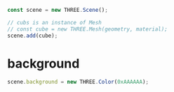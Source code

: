 ```js
const scene = new THREE.Scene();

// cubs is an instance of Mesh
// const cube = new THREE.Mesh(geometry, material);
scene.add(cube);
```

# background

```js
scene.background = new THREE.Color(0xAAAAAA);
```